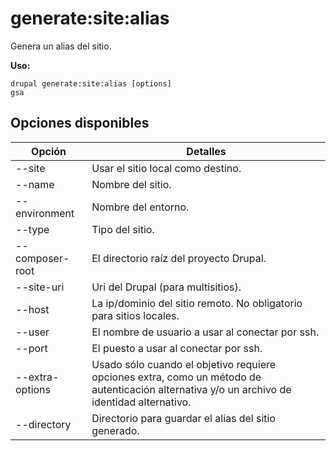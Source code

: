 # generate:site:alias
Genera un alias del sitio.

**Uso:**
```
drupal generate:site:alias [options]
gsa
```

## Opciones disponibles
Opción | Detalles
-------|-------------
--site | Usar el sitio local como destino.
--name | Nombre del sitio.
--environment | Nombre del entorno.
--type | Tipo del sitio.
--composer-root | El directorio raíz del proyecto Drupal.
--site-uri | Uri del Drupal (para multisitios).
--host | La ip/dominio del sitio remoto. No obligatorio para sitios locales.
--user | El nombre de usuario a usar al conectar por ssh.
--port | El puesto a usar al conectar por ssh.
--extra-options | Usado sólo cuando el objetivo requiere opciones extra, como un método de autenticación alternativa y/o un archivo de identidad alternativo.
--directory | Directorio para guardar el alias del sitio generado.
